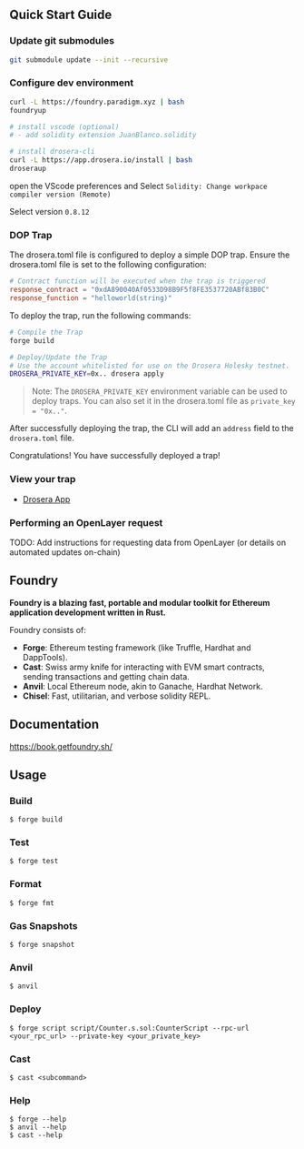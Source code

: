 ## Quick Start Guide

### Update git submodules

```bash
git submodule update --init --recursive
```

### Configure dev environment

```bash
curl -L https://foundry.paradigm.xyz | bash
foundryup

# install vscode (optional)
# - add solidity extension JuanBlanco.solidity

# install drosera-cli
curl -L https://app.drosera.io/install | bash
droseraup
```

open the VScode preferences and Select `Solidity: Change workpace compiler version (Remote)`

Select version `0.8.12`

### DOP Trap

The drosera.toml file is configured to deploy a simple DOP trap. Ensure the drosera.toml file is set to the following configuration:

```toml
# Contract function will be executed when the trap is triggered
response_contract = "0xdA890040Af0533D98B9F5f8FE3537720ABf83B0C"
response_function = "helloworld(string)"
```

To deploy the trap, run the following commands:

```bash
# Compile the Trap
forge build

# Deploy/Update the Trap
# Use the account whitelisted for use on the Drosera Holesky testnet.
DROSERA_PRIVATE_KEY=0x.. drosera apply
```

> Note: The `DROSERA_PRIVATE_KEY` environment variable can be used to deploy traps. You can also set it in the drosera.toml file as `private_key = "0x.."`.

After successfully deploying the trap, the CLI will add an `address` field to the `drosera.toml` file.

Congratulations! You have successfully deployed a trap!

### View your trap

- [Drosera App](https://app.drosera.io/)

### Performing an OpenLayer request

TODO: Add instructions for requesting data from OpenLayer (or details on automated updates on-chain)

## Foundry

**Foundry is a blazing fast, portable and modular toolkit for Ethereum application development written in Rust.**

Foundry consists of:

- **Forge**: Ethereum testing framework (like Truffle, Hardhat and DappTools).
- **Cast**: Swiss army knife for interacting with EVM smart contracts, sending transactions and getting chain data.
- **Anvil**: Local Ethereum node, akin to Ganache, Hardhat Network.
- **Chisel**: Fast, utilitarian, and verbose solidity REPL.

## Documentation

https://book.getfoundry.sh/

## Usage

### Build

```shell
$ forge build
```

### Test

```shell
$ forge test
```

### Format

```shell
$ forge fmt
```

### Gas Snapshots

```shell
$ forge snapshot
```

### Anvil

```shell
$ anvil
```

### Deploy

```shell
$ forge script script/Counter.s.sol:CounterScript --rpc-url <your_rpc_url> --private-key <your_private_key>
```

### Cast

```shell
$ cast <subcommand>
```

### Help

```shell
$ forge --help
$ anvil --help
$ cast --help
```
